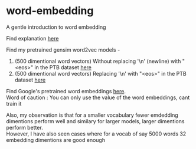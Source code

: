 # word-embedding
A gentle introduction to word embedding <br>

Find explanation [here](https://dreamtechthefuture.wordpress.com/2018/10/18/word-embedding/)<br>

Find my pretrained gensim word2vec models -<br>
1. (500 dimentional word vectors) Without replacing '\n' (newline) with "\<eos\>" in the PTB dataset [here](https://drive.google.com/open?id=1r-ZOyFC-K8un4t2k8k0HJzue_5Sh7Qhq)
2. (500 dimentional word vectors) Replacing '\n' with "\<eos\>" in the PTB dataset [here](https://drive.google.com/open?id=1cEMID9g-k_sz-V6M1OKWY2-EU8Fighj_) 

Find Google's pretrained word embeddings [here](https://drive.google.com/file/d/0B7XkCwpI5KDYNlNUTTlSS21pQmM/edit?usp=sharing).<br>
Word of caution : You can only use the value of the word embeddings, cant train it<br>

Also, my observation is that for a smaller vocabulary fewer emdedding dimentions perform well and similary for larger models, larger dimentions perform better.<br>However, I have also seen cases where for a vocab of say 5000 words 32 embedding dimentions are good enough
